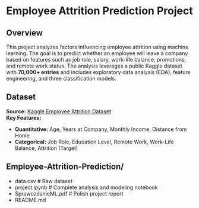 # Employee Attrition Prediction Project

## Overview
This project analyzes factors influencing employee attrition using machine learning. The goal is to predict whether an employee will leave a company based on features such as job role, salary, work-life balance, promotions, and remote work status. The analysis leverages a public Kaggle dataset with **70,000+ entries** and includes exploratory data analysis (EDA), feature engineering, and three classification models.

## Dataset
**Source:** [Kaggle Employee Attrition Dataset](https://www.kaggle.com/datasets/...)  
**Key Features:**  
- **Quantitative:** Age, Years at Company, Monthly Income, Distance from Home  
- **Categorical:** Job Role, Education Level, Remote Work, Work-Life Balance, Attrition (Target)  

## Employee-Attrition-Prediction/
- data.csv                 # Raw dataset
- project.ipynb            # Complete analysis and modeling notebook
- SprawozdanieML.pdf       # Polish project report
- README.md
